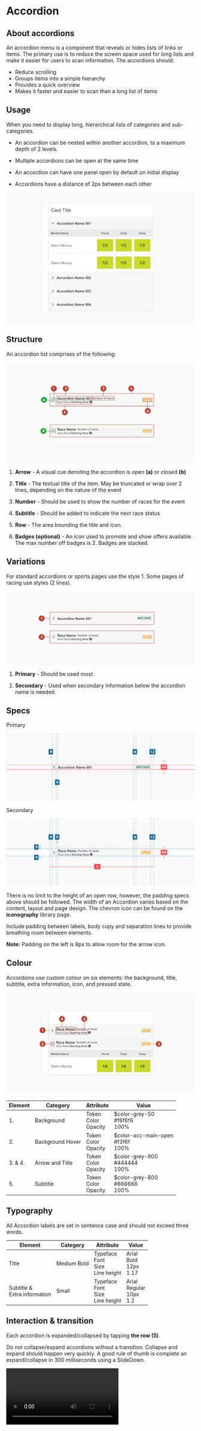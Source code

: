 # Accordion

## About accordions

An accordion menu is a component that reveals or hides lists of links or items. The primary use is to reduce the screen space used for long lists and make it easier for users to scan information. The accordions should:

- Reduce scrolling
- Groups items into a simple hierarchy
- Provides a quick overview
- Makes it faster and easier to scan than a long list of items

## Usage

When you need to display long, hierarchical lists of categories and sub-categories.

- An accordion can be nested within another accordion, to a maximum depth of 2 levels.

- Multiple accordions can be open at the same time

- An accordion can have one panel open by default on initial display

- Accordions have a distance of 2px between each other

![accordion1](./media/accordion2.png)

## Structure

An accordion list comprises of the following:

![accordion1](./media/accordion1.png)

1. **Arrow** - A visual cue denoting the accordion is open **(a)** or closed **(b)**

2. **Title** - The textual title of the item. May be truncated or wrap over 2 lines, depending on the nature of the event

3. **Number** - Should be used to show the number of races for the event

4. **Subtitle** - Should be added to indicate the next race status

5. **Row** - The area bounding the title and icon.

6. **Badges (optional)** - An icon used to promote and show offers available. The max number off badges is 2. Badges are stacked.

## Variations

For standard accordions or sports pages use the style 1. Some pages of racing use styles (2 lines).

![accordion1](./media/accordion4.png)

1. **Primary** - Should be used most.

2. **Secondary** - Used when secondary information below the accordion name is needed.

## Specs

Primary

![accordion1](./media/accordion3.png)

Secondary

![accordion1](./media/accordion-secondary-specs.png)

There is no limit to the height of an open row, however, the padding specs above should be followed. The width of an Accordion varies based on the content, layout and page design. The chevron icon can be found on the **iconography** library page.

Include padding between labels, body copy and separation lines to provide breathing room between elements.

**Note:** Padding on the left is 8px to allow room for the arrow icon.

## Colour

Accordions use custom colour on six elements: the background, title, subtitle, extra information, icon, and pressed state.

![accordion1](./media/accordion5.png)

| Element | Category         | Attribute                     | Value                                       |
| ------- | ---------------- | ----------------------------- | ------------------------------------------- |
| 1.      | Background       | Token<br />Color<br />Opacity | \$color-grey-50<br />#f6f6f6<br />100%      |
| 2.      | Background Hover | Token<br />Color<br />Opacity | \$color-acc-main-open<br />#f3f6f<br />100% |
| 3. & 4. | Arrow and Title  | Token<br />Color<br />Opacity | \$color-grey-900<br />#444444<br />100%     |
| 5.      | Subtitle         | Token<br />Color<br />Opacity | \$color-grey-800<br />#666666<br />100%     |

## Typography

All Accordion labels are set in sentence case and should not exceed three words.

| Element                           | Category    | Attribute                                     | Value                                  |
| --------------------------------- | ----------- | --------------------------------------------- | -------------------------------------- |
| Title                             | Medium Bold | Typeface<br />Font<br />Size<br />Line height | Arial <br />Bold<br />12px<br />1.17   |
| Subtitle &<br />Extra information | Small       | Typeface<br />Font<br />Size<br />Line height | Arial <br />Regular<br />10px<br />1.2 |

## Interaction & transition

Each accordion is expanded/collapsed by tapping **the row (5)**.

Do not collapse/expand accordions without a transition. Collapse and expand should happen very quickly. A good rule of thumb is complete an expand/collapse in 300 milliseconds using a SlideDown.

![accordion1](./media/accordion.mp4)
